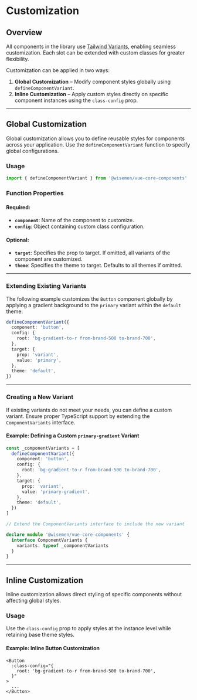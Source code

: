 # Customization

## Overview

All components in the library use [Tailwind Variants](https://www.tailwind-variants.org/), enabling seamless customization. Each slot can be extended with custom classes for greater flexibility.

Customization can be applied in two ways:

1. **Global Customization** – Modify component styles globally using `defineComponentVariant`.
2. **Inline Customization** – Apply custom styles directly on specific component instances using the `class-config` prop.

---

## Global Customization

Global customization allows you to define reusable styles for components across your application. Use the `defineComponentVariant` function to specify global configurations.

### Usage

```ts
import { defineComponentVariant } from '@wisemen/vue-core-components'
```

### Function Properties

#### Required:
- **`component`**: Name of the component to customize.
- **`config`**: Object containing custom class configuration.

#### Optional:
- **`target`**: Specifies the prop to target. If omitted, all variants of the component are customized.
- **`theme`**: Specifies the theme to target. Defaults to all themes if omitted.

---

### Extending Existing Variants

The following example customizes the `Button` component globally by applying a gradient background to the `primary` variant within the `default` theme:

```ts
defineComponentVariant({
  component: 'button',
  config: {
    root: 'bg-gradient-to-r from-brand-500 to-brand-700',
  },
  target: {
    prop: 'variant',
    value: 'primary',
  },
  theme: 'default',
})
```

---

### Creating a New Variant

If existing variants do not meet your needs, you can define a custom variant. Ensure proper TypeScript support by extending the `ComponentVariants` interface.

#### Example: Defining a Custom `primary-gradient` Variant

```ts
const _componentVariants = [
  defineComponentVariant({
    component: 'button',
    config: {
      root: 'bg-gradient-to-r from-brand-500 to-brand-700',
    },
    target: {
      prop: 'variant',
      value: 'primary-gradient',
    },
    theme: 'default',
  })
]

// Extend the ComponentVariants interface to include the new variant

declare module '@wisemen/vue-core-components' {
  interface ComponentVariants {
    variants: typeof _componentVariants
  }
}
```

---

## Inline Customization

Inline customization allows direct styling of specific components without affecting global styles.

### Usage

Use the `class-config` prop to apply styles at the instance level while retaining base theme styles.

#### Example: Inline Button Customization

```vue
<Button
  :class-config="{
    root: 'bg-gradient-to-r from-brand-500 to-brand-700',
  }"
>
  ...
</Button>
```